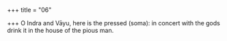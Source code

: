 +++
title = "06"

+++
O Indra and Vāyu, here is the pressed (soma): in concert with the gods drink it in the house of the pious man.  